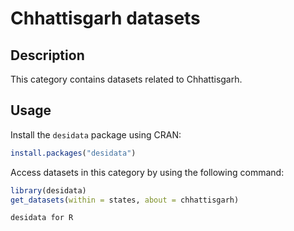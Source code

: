 
# Chhattisgarh datasets
## Description
This category contains datasets related to Chhattisgarh.
## Usage
Install the `desidata` package using CRAN:
```r
install.packages("desidata")
```
Access datasets in this category by using the following command:
```r
library(desidata)
get_datasets(within = states, about = chhattisgarh)
```
`desidata for R`
